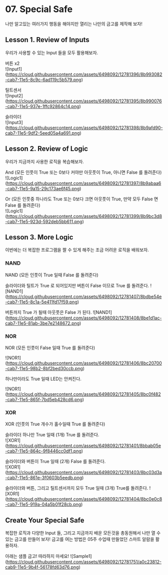 # 07. Special Safe

나만 알고있는 여러가지 행동을 해야지만 열리는 나만의 금고를 제작해 보자!

## Lesson 1. Review of Inputs

우리가 사용할 수 있는 Input 들을 모두 활용해보자.

버튼 x2  
![Input1] (https://cloud.githubusercontent.com/assets/6498092/12781396/8b993082-cab7-11e5-8c9c-6ad119c5b579.png)

틸트센서  
![Input2] (https://cloud.githubusercontent.com/assets/6498092/12781395/8b990076-cab7-11e5-937e-1ffc92864c14.png)

슬라이더  
![Input3] (https://cloud.githubusercontent.com/assets/6498092/12781398/8b9afd90-cab7-11e5-9df2-5eed05a4a691.png)

## Lesson 2. Review of Logic

우리가 지금까지 사용한 로직을 복습해보자.

And (모든 인풋이 True 또는 0보다 커야만 아웃풋이 True, 아니면 False 를 돌려준다)  
![Logic1] (https://cloud.githubusercontent.com/assets/6498092/12781397/8b9abaa6-cab7-11e5-9a15-29c173ae6f45.png)

Or (모든 인풋중 하나라도 True 또는 0보다 크면 아웃풋이 True, 만약 모두 False 면 False 를 돌려준다)  
![Logic1] (https://cloud.githubusercontent.com/assets/6498092/12781399/8b9bc3d8-cab7-11e5-923d-592deb5bb611.png)

## Lesson 3. More Logic

이번에는 더 복잡한 프로그램을 짤 수 있게 해주는 조금 어려운 로직을 배워보자.

### NAND

NAND (모든 인풋이 True 일때 False 를 돌려준다)

슬라이더와 틸트가 True 로 되어있지만 버튼이 False 이므로 True 를 돌려준다.
![NAND1] (https://cloud.githubusercontent.com/assets/6498092/12781407/8bdbe54e-cab7-11e5-8c1a-5e411fd17f59.png)

버튼까지 True 가 될때 아웃풋은 False 가 된다.
![NAND1] (https://cloud.githubusercontent.com/assets/6498092/12781408/8be1d1ac-cab7-11e5-81ab-3be7e2148672.png)

### NOR

NOR (모든 인풋이 False 일때 True 를 돌려준다)

![NOR1] (https://cloud.githubusercontent.com/assets/6498092/12781406/8bc20700-cab7-11e5-98b2-8bf2bed30ccb.png)

하나만이라도 True 일때 LED는 안켜진다.

![NOR1] (https://cloud.githubusercontent.com/assets/6498092/12781405/8bc0f482-cab7-11e5-865f-7bd5eb428cd6.png)

### XOR

XOR (인풋의 True 개수가 홀수일때 True 를 돌려준다)

슬라이더 하나만 True 일때 (1개) True 를 돌려준다.  
![XOR1] (https://cloud.githubusercontent.com/assets/6498092/12781401/8bbab05e-cab7-11e5-864c-9f8446cc0df1.png)

슬라이더와 버튼이 True 일때 (2개) False 를 돌려준다.  
![XOR1] (https://cloud.githubusercontent.com/assets/6498092/12781403/8bc03d3a-cab7-11e5-861e-3f0603b5eedb.png)

슬라이더와 버튼, 그리고 틸트센서까지 모두 True 일때 (3개) True를 돌려준다.
![XOR1] (https://cloud.githubusercontent.com/assets/6498092/12781404/8bc0e0c8-cab7-11e5-919a-04a5b01f28cb.png)

## Create Your Special Safe

복잡한 로직과 다양한 Input 들, 그리고 지금까지 배운 모든것을 총동원해서 나만 열 수 있는 금고를 만들어 보자! 금고를 여는 방법은 05주 수업때 만들었던 스마트 알람을 활용하자.

아래는 샘플 금고! 따라하지 마세요!
![Sample1] (https://cloud.githubusercontent.com/assets/6498092/12781751/a0c23812-cab9-11e5-9b4f-56178fd63d76.png)
